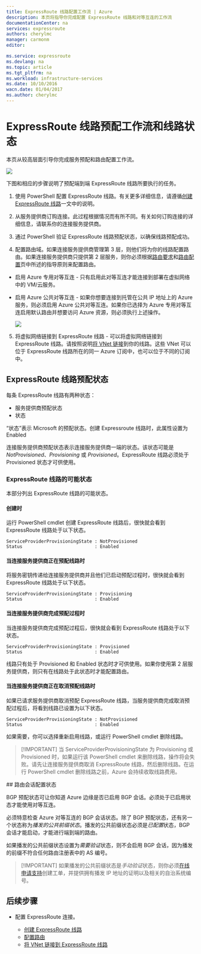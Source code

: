 ```yaml
---
title: ExpressRoute 线路配置工作流 | Azure
description: 本页将指导你完成配置 ExpressRoute 线路和对等互连的工作流
documentationCenter: na
services: expressroute
authors: cherylmc
manager: carmonm
editor: 

ms.service: expressroute
ms.devlang: na
ms.topic: article
ms.tgt_pltfrm: na
ms.workload: infrastructure-services
ms.date: 10/10/2016
wacn.date: 01/04/2017
ms.author: cherylmc
---
```


# ExpressRoute 线路预配工作流和线路状态
本页从较高层面引导你完成服务预配和路由配置工作流。

![](./media/expressroute-workflows/expressroute-circuit-workflow.png)

下图和相应的步骤说明了预配端到端 ExpressRoute 线路所要执行的任务。

1. 使用 PowerShell 配置 ExpressRoute 线路。有关更多详细信息，请遵循[创建 ExpressRoute 线路](./expressroute-howto-circuit-classic.md)一文中的说明。

2. 从服务提供商订购连接。此过程根据情况而有所不同。有关如何订购连接的详细信息，请联系你的连接服务提供商。

3. 通过 PowerShell 验证 ExpressRoute 线路预配状态，以确保线路预配成功。

4. 配置路由域。如果连接服务提供商管理第 3 层，则他们将为你的线路配置路由。如果连接服务提供商只提供第 2 层服务，则你必须根据[路由要求](./expressroute-routing.md)和[路由配置](./expressroute-howto-routing-classic.md)页中所述的指导原则来配置路由。

-  启用 Azure 专用对等互连 - 只有启用此对等互连才能连接到部署在虚拟网络中的 VM/云服务。
-  启用 Azure 公共对等互连 - 如果你想要连接到托管在公共 IP 地址上的 Azure 服务，则必须启用 Azure 公共对等互连。如果你已选择为 Azure 专用对等互连启用默认路由并想要访问 Azure 资源，则必须执行上述操作。

    ![](./media/expressroute-workflows/routing-workflow.png)

5. 将虚拟网络链接到 ExpressRoute 线路 - 可以将虚拟网络链接到 ExpressRoute 线路。请按照说明[将 VNet 链接](./expressroute-howto-linkvnet-arm.md)到你的线路。这些 VNet 可以位于 ExpressRoute 线路所在的同一 Azure 订阅中，也可以位于不同的订阅中。

## <a name="expressroute-circuit-provisioning-states"></a> ExpressRoute 线路预配状态

每条 ExpressRoute 线路有两种状态：

- 服务提供商预配状态
- 状态

“状态”表示 Microsoft 的预配状态。创建 Expressroute 线路时，此属性设置为 Enabled

连接服务提供商预配状态表示连接服务提供商一端的状态。该状态可能是 *NotProvisioned*、*Provisioning* 或 *Provisioned*。ExpressRoute 线路必须处于 Provisioned 状态才可供使用。

### ExpressRoute 线路的可能状态

本部分列出 ExpressRoute 线路的可能状态。

#### 创建时

运行 PowerShell cmdlet 创建 ExpressRoute 线路后，很快就会看到 ExpressRoute 线路处于以下状态。

	ServiceProviderProvisioningState : NotProvisioned
	Status                           : Enabled

#### 当连接服务提供商正在预配线路时

将服务密钥传递给连接服务提供商并且他们已启动预配过程时，很快就会看到 ExpressRoute 线路处于以下状态。

	ServiceProviderProvisioningState : Provisioning
	Status                           : Enabled

#### 当连接服务提供商完成预配过程时

当连接服务提供商完成预配过程后，很快就会看到 ExpressRoute 线路处于以下状态。

	ServiceProviderProvisioningState : Provisioned
	Status                           : Enabled

线路只有处于 Provisioned 和 Enabled 状态时才可供使用。如果你使用第 2 层服务提供商，则只有在线路处于此状态时才能配置路由。

#### 当连接服务提供商正在取消预配线路时

如果已请求服务提供商取消预配 ExpressRoute 线路，当服务提供商完成取消预配过程后，将看到线路已设置为以下状态。

	ServiceProviderProvisioningState : NotProvisioned
	Status                           : Enabled

如果需要，你可以选择重新启用线路，或运行 PowerShell cmdlet 删除线路。

>[!IMPORTANT] 当 ServiceProviderProvisioningState 为 Provisioning 或 Provisioned 时，如果运行该 PowerShell cmdlet 来删除线路，操作将会失败。请先让连接服务提供商取消 ExpressRoute 线路，然后删除线路。在运行 PowerShell cmdlet 删除线路之前，Azure 会持续收取线路费用。

##<a name="routing-session-configuration-state"></a> 路由会话配置状态

BGP 预配状态可让你知道  Azure 边缘是否已启用 BGP 会话。必须处于已启用状态才能使用对等互连。

必须特意检查  Azure 对等互连的 BGP 会话状态。除了 BGP 预配状态，还有另一个状态称为*播发的公共前缀状态*。播发的公共前缀状态必须是*已配置*状态，BGP 会话才能启动，才能进行端到端的路由。

如果播发的公共前缀状态设置为*需要验证*状态，则不会启用 BGP 会话，因为播发的前缀不符合任何路由注册表中的 AS 编号。

>[!IMPORTANT] 如果播发的公共前缀状态是*手动验证*状态，则你必须[在线申请支持](https://www.azure.cn/support/support-ticket-form/?l=zh-cn)创建工单，并提供拥有播发 IP 地址的证明以及相关的自治系统编号。

## 后续步骤

- 配置 ExpressRoute 连接。

	- [创建 ExpressRoute 线路](./expressroute-howto-circuit-arm.md)
	- [配置路由](./expressroute-howto-routing-arm.md)
	- [将 VNet 链接到 ExpressRoute 线路](./expressroute-howto-linkvnet-arm.md)

<!---HONumber=Mooncake_Quality_Review_1230_2016-->
